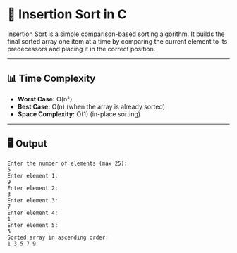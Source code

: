 # 🧠 Insertion Sort in C

Insertion Sort is a simple comparison-based sorting algorithm. It builds the final sorted array one item at a time by comparing the current element to its predecessors and placing it in the correct position.

---

## 📊 Time Complexity

- **Worst Case:** O(n²)
- **Best Case:** O(n) (when the array is already sorted)
- **Space Complexity:** O(1) (in-place sorting)

---

## 🖥️ Output

```text
Enter the number of elements (max 25):
5
Enter element 1:
9
Enter element 2:
3
Enter element 3:
7
Enter element 4:
1
Enter element 5:
5
Sorted array in ascending order:
1 3 5 7 9